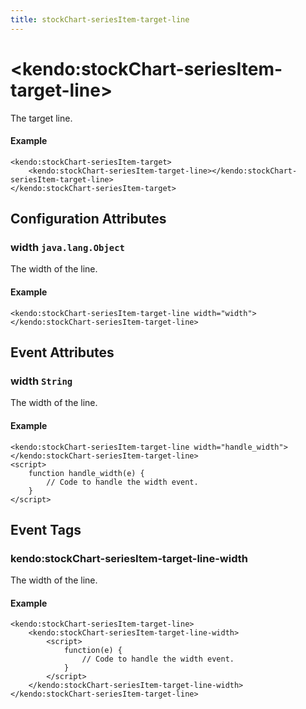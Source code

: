 ```yaml
---
title: stockChart-seriesItem-target-line
---
```


# \<kendo:stockChart-seriesItem-target-line\>

The target line.

#### Example
    <kendo:stockChart-seriesItem-target>
        <kendo:stockChart-seriesItem-target-line></kendo:stockChart-seriesItem-target-line>
    </kendo:stockChart-seriesItem-target>

## Configuration Attributes

### width `java.lang.Object`

The width of the line.

#### Example
    <kendo:stockChart-seriesItem-target-line width="width">
    </kendo:stockChart-seriesItem-target-line>


## Event Attributes

### width `String`

The width of the line.


#### Example
    <kendo:stockChart-seriesItem-target-line width="handle_width">
    </kendo:stockChart-seriesItem-target-line>
    <script>
        function handle_width(e) {
            // Code to handle the width event.
        }
    </script>

## Event Tags

### kendo:stockChart-seriesItem-target-line-width

The width of the line.


#### Example
    <kendo:stockChart-seriesItem-target-line>
        <kendo:stockChart-seriesItem-target-line-width>
            <script>
                function(e) {
                    // Code to handle the width event.
                }
            </script>
        </kendo:stockChart-seriesItem-target-line-width>
    </kendo:stockChart-seriesItem-target-line>

